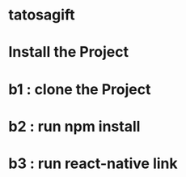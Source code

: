 # tatosagift
# Install the Project
# b1 : clone the Project
# b2 : run npm install
# b3 : run react-native link
